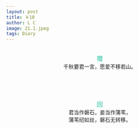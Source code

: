 ```yaml
---
layout: post
title: ￥10
author: L C
image: 21.1.jpeg
tags: Diary
---
```

<br>
<center><font size="3" color="#1ABC9C"> 赠 </font></center>
<center>千秋要君一言，愿爱不移若山。</center>


<br><br><br>

<center><font size="3" color="#1ABC9C"> 回 </font></center>
<center>
君当作磐石，妾当作蒲苇，<br>
蒲苇纫如丝，磐石无转移。
</center>
<br><br><br>
